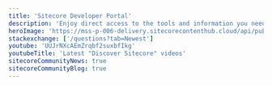 ```yaml
---
title: 'Sitecore Developer Portal'
description: 'Enjoy direct access to the tools and information you need most in a portal created to enhance your developer experience.'
heroImage: 'https://mss-p-006-delivery.sitecorecontenthub.cloud/api/public/content/c612f3d1efbe4e0cb946ab96d0b4aea1?v=0cca3868'
stackexchange: ['/questions?tab=Newest']
youtube: 'UUJrNXcAEmZrqbf2suxbfIkg'
youtubeTitle: 'Latest "Discover Sitecore" videos'
sitecoreCommunityNews: true
sitecoreCommunityBlog: true
---
```

